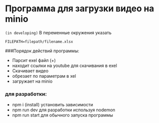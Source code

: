 # Программа для загрузки видео на minio 
`(in developing)`
В переменные окружения указать
```
FILEPATH=filepath/filename.xlsx
```
###Порядок действий программы:
- Парсит exel файл (+)
- находит ссылки на youtube для скачивания в exel
- Скачивает видео
- обрезает по параметрам в xel
- загружает на minio
### для разработки:
- npm i (install) установить зависимости
- npm run dev для разработки используя nodemon
- npm run start для обычного запуска программы 

> > > > > > > > > > > > > > >
